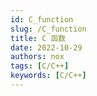 ```yaml
---
id: C_function
slug: /C_function
title: C 函数
date: 2022-10-29
authors: nox
tags: [C/C++]
keywords: [C/C++]
---
```


<!-- truncate -->

